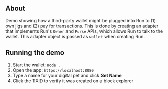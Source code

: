 ## About

Demo showing how a third-party wallet might be plugged into Run to (1) own jigs and (2) pay for transactions. This is done by creating an adapter that implements Run's `Owner` and `Purse` APIs, which allows Run to talk to the wallet. This adapter object is passed as `wallet` when creating Run.

## Running the demo

1. Start the wallet: `node .`
2. Open the app: `https://localhost:8080`
3. Type a name for your digital pet and click **Set Name**
4. Click the TXID to verify it was created on a block explorer